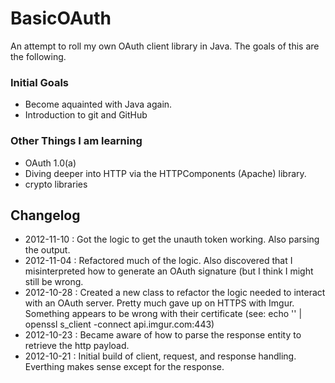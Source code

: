 # BasicOAuth
An attempt to roll my own OAuth client library in Java. The goals of this are the following.

### Initial Goals
- Become aquainted with Java again.
- Introduction to git and GitHub

### Other Things I am learning
- OAuth 1.0(a)
- Diving deeper into HTTP via the HTTPComponents (Apache) library.
- crypto libraries


## Changelog
* 2012-11-10 : Got the logic to get the unauth token working. Also parsing the output.
* 2012-11-04 : Refactored much of the logic. Also discovered that I
    misinterpreted how to generate an OAuth signature (but I think I might still
    be wrong.
* 2012-10-28 : Created a new class to refactor the logic needed to interact with 
    an OAuth server. Pretty much gave up on HTTPS with Imgur. Something appears
    to be wrong with their certificate (see: echo '' | openssl s_client  -connect api.imgur.com:443)
* 2012-10-23 : Became aware of how to parse the response entity to retrieve the
    http payload.
* 2012-10-21 : Initial build of client, request, and response handling.
    Everthing makes sense except for the response.
